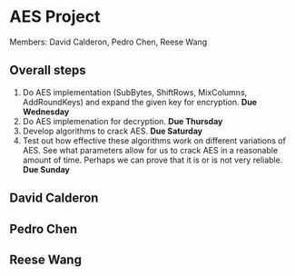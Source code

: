 # AES Project
Members: David Calderon, Pedro Chen, Reese Wang


## Overall steps
1. Do AES implementation (SubBytes, ShiftRows, MixColumns, AddRoundKeys) and expand the given key for encryption. **Due Wednesday**
2. Do AES implemenation for decryption. **Due Thursday**
3. Develop algorithms to crack AES. **Due Saturday**
4. Test out how effective these algorithms work on different variations of AES. See what parameters allow for us to crack AES in a reasonable amount of time. Perhaps we can prove that it is or is not very reliable. **Due Sunday**

## David Calderon

## Pedro Chen

## Reese Wang
